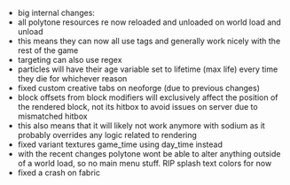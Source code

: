 - big internal changes:
- all polytone resources re now reloaded and unloaded on world load and unload
- this means they can now all use tags and generally work nicely with the rest of the game
- targeting can also use regex
- particles will have their age variable set to lifetime (max life) every time they die for whichever reason
- fixed custom creative tabs on neoforge (due to previous changes)
- block offsets from block modifiers will exclusively affect the position of the rendered block, not its hitbox to avoid issues on server due to mismatched hitbox
- this also means that it will likely not work anymore with sodium as it probably overrides any logic related to rendering
- fixed variant textures game_time using day_time instead
- with the recent changes polytone wont be able to alter anything outside of a world load, so no main menu stuff. RIP splash text colors for now
- fixed a crash on fabric
